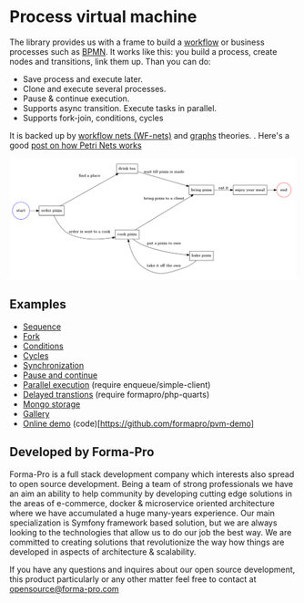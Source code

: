 # Process virtual machine

The library provides us with a frame to build a [workflow](https://en.wikipedia.org/wiki/Workflow) or business processes such as [BPMN](http://www.bpmn.org/). 
It works like this: you build a process, create nodes and transitions, link them up. Than you can do:

* Save process and execute later.
* Clone and execute several processes.
* Pause & continue execution. 
* Supports async transition. Execute tasks in parallel.
* Supports fork-join, conditions, cycles 

It is backed up by [workflow nets (WF-nets)](https://en.wikipedia.org/wiki/Petri_net) and [graphs](https://en.wikipedia.org/wiki/Graph_theory) theories. . Here's a good [post on how Petri Nets works](https://www.techfak.uni-bielefeld.de/~mchen/BioPNML/Intro/pnfaq.html)

![Example](docs/images/pizza-process.png)
        
## Examples

* [Sequence](docs/sequence-example.md)
* [Fork](docs/fork-example.md)
* [Conditions](docs/conditions-example.md)
* [Cycles](docs/cycle-example.md)
* [Synchronization](docs/synchronization-example.md)
* [Pause and continue](docs/pause-and-continue-example.md)
* [Parallel execution](docs/parallel-execution-with-enqueue.md) (require enqueue/simple-client)
* [Delayed transtions](#TODO) (require formapro/php-quarts)
* [Mongo storage](docs/mongo-storage-example.md)
* [Gallery](docs/gallery.md)
* [Online demo](https://pvm-demo.forma-pro.com) (code)[https://github.com/formapro/pvm-demo]

## Developed by Forma-Pro

Forma-Pro is a full stack development company which interests also spread to open source development. 
Being a team of strong professionals we have an aim an ability to help community by developing cutting edge solutions in the areas of e-commerce, docker & microservice oriented architecture where we have accumulated a huge many-years experience. 
Our main specialization is Symfony framework based solution, but we are always looking to the technologies that allow us to do our job the best way. We are committed to creating solutions that revolutionize the way how things are developed in aspects of architecture & scalability.

If you have any questions and inquires about our open source development, this product particularly or any other matter feel free to contact at opensource@forma-pro.com
